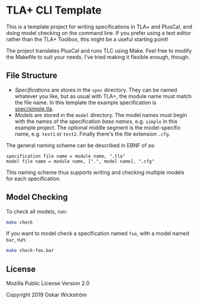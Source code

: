 # TLA+ CLI Template

This is a template project for writing specifications in TLA+ and PlusCal, and
doing model checking on the command line. If you prefer using a text editor
rather than the TLA+ Toolbox, this might be a useful starting point!

The project translates PlusCal and runs TLC using Make. Feel free to modify
the Makefile to suit your needs. I've tried making it flexible enough, though.

## File Structure

* _Specifications_ are stores in the `spec` directory. They can be named
whatever you like, but as usual with TLA+, the module name must match the file
name. In this template the example specification is
[spec/simple.tla](spec/simple.tla).
* _Models_ are stored in the `model` directory. The model names must begin with
the names of the specification _base names_, e.g. `simple` in this example
project. The optional middle segment is the model-specific name, e.g. `test1`
or `test2`. Finally there's the file extension `.cfg`.

The general naming scheme can be described in EBNF of as:

```ebnf
specification file name = module name, ".tla"
model file name = module name, [".", model name], ".cfg"
```

This naming scheme thus supports writing and checking multiple models for each
specification.

## Model Checking

To check all models, run:

```sh
make check
```

If you want to model check a specification named `foo`, with a model named
`bar`, run:


```sh
make check-foo.bar
```

## License

Mozilla Public License Version 2.0

Copyright 2019 Oskar Wickström
